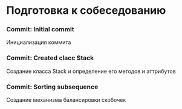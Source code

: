 # Подготовка к собеседованию

### Commit: Initial commit
Инициализация коммита

### Commit: Created clacc Stack
Создание класса Stack и определение его методов и аттрибутов

### Commit: Sorting subsequence
Создание механизма балансировки скобочек